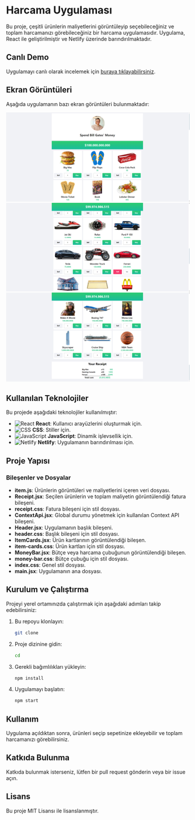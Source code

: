 # Harcama Uygulaması

Bu proje, çeşitli ürünlerin maliyetlerini görüntüleyip seçebileceğiniz ve toplam harcamanızı görebileceğiniz bir harcama uygulamasıdır. Uygulama, React ile geliştirilmiştir ve Netlify üzerinde barındırılmaktadır.

## Canlı Demo
Uygulamayı canlı olarak incelemek için [buraya tıklayabilirsiniz](https://veccina-spend.netlify.app).

## Ekran Görüntüleri
Aşağıda uygulamanın bazı ekran görüntüleri bulunmaktadır:

![Ana Sayfa](./src/assets/asset1.png)
![Ürün Kartları](./src/assets/asset2.png)
![Fatura](./src/assets/asset3.png)

## Kullanılan Teknolojiler

Bu projede aşağıdaki teknolojiler kullanılmıştır:

- <img src="https://upload.wikimedia.org/wikipedia/commons/a/a7/React-icon.svg" alt="React" width="24" height="24"/> **React**: Kullanıcı arayüzlerini oluşturmak için.
- <img src="https://upload.wikimedia.org/wikipedia/commons/6/62/CSS3_logo.svg" alt="CSS" width="24" height="24"/> **CSS**: Stiller için.
- <img src="https://upload.wikimedia.org/wikipedia/commons/6/6a/JavaScript-logo.png" alt="JavaScript" width="24" height="24"/> **JavaScript**: Dinamik işlevsellik için.
- <img src="https://www.netlify.com/v3/img/components/logomark.png" alt="Netlify" width="24" height="24"/> **Netlify**: Uygulamanın barındırılması için.

## Proje Yapısı

### Bileşenler ve Dosyalar

- **item.js**: Ürünlerin görüntüleri ve maliyetlerini içeren veri dosyası.
- **Receipt.jsx**: Seçilen ürünlerin ve toplam maliyetin görüntülendiği fatura bileşeni.
- **receipt.css**: Fatura bileşeni için stil dosyası.
- **ContextApi.jsx**: Global durumu yönetmek için kullanılan Context API bileşeni.
- **Header.jsx**: Uygulamanın başlık bileşeni.
- **header.css**: Başlık bileşeni için stil dosyası.
- **ItemCards.jsx**: Ürün kartlarının görüntülendiği bileşen.
- **item-cards.css**: Ürün kartları için stil dosyası.
- **MoneyBar.jsx**: Bütçe veya harcama çubuğunun görüntülendiği bileşen.
- **money-bar.css**: Bütçe çubuğu için stil dosyası.
- **index.css**: Genel stil dosyası.
- **main.jsx**: Uygulamanın ana dosyası.

## Kurulum ve Çalıştırma

Projeyi yerel ortamınızda çalıştırmak için aşağıdaki adımları takip edebilirsiniz:

1. Bu repoyu klonlayın:
    ```sh
    git clone
    ```

2. Proje dizinine gidin:
    ```sh
    cd 
    ```

3. Gerekli bağımlılıkları yükleyin:
    ```sh
    npm install
    ```

4. Uygulamayı başlatın:
    ```sh
    npm start
    ```

## Kullanım

Uygulama açıldıktan sonra, ürünleri seçip sepetinize ekleyebilir ve toplam harcamanızı görebilirsiniz.

## Katkıda Bulunma

Katkıda bulunmak isterseniz, lütfen bir pull request gönderin veya bir issue açın.

## Lisans

Bu proje MIT Lisansı ile lisanslanmıştır.
